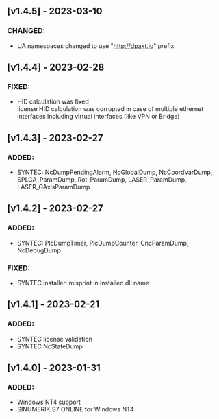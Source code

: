 
## [v1.4.5] - 2023-03-10
### CHANGED:
- UA namespaces changed to use "http://dpaxt.io" prefix

## [v1.4.4] - 2023-02-28
### FIXED:
- HID calculation was fixed\
  license HID calculation was corrupted in case of multiple ethernet interfaces including virtual interfaces (like VPN or Bridge)

## [v1.4.3] - 2023-02-27
### ADDED:
- SYNTEC: NcDumpPendingAlarm, NcGlobalDump, NcCoordVarDump, SPLCA_ParamDump, Rot_ParamDump, LASER_ParamDump, LASER_GAxisParamDump

## [v1.4.2] - 2023-02-27
### ADDED:
- SYNTEC: PlcDumpTimer, PlcDumpCounter, CncParamDump, NcDebugDump
### FIXED:
- SYNTEC installer: misprint in installed dll name

## [v1.4.1] - 2023-02-21
### ADDED:
- SYNTEC license validation
- SYNTEC NcStateDump

## [v1.4.0] - 2023-01-31
### ADDED:
- Windows NT4 support
- SINUMERIK S7 ONLINE for Windows NT4
